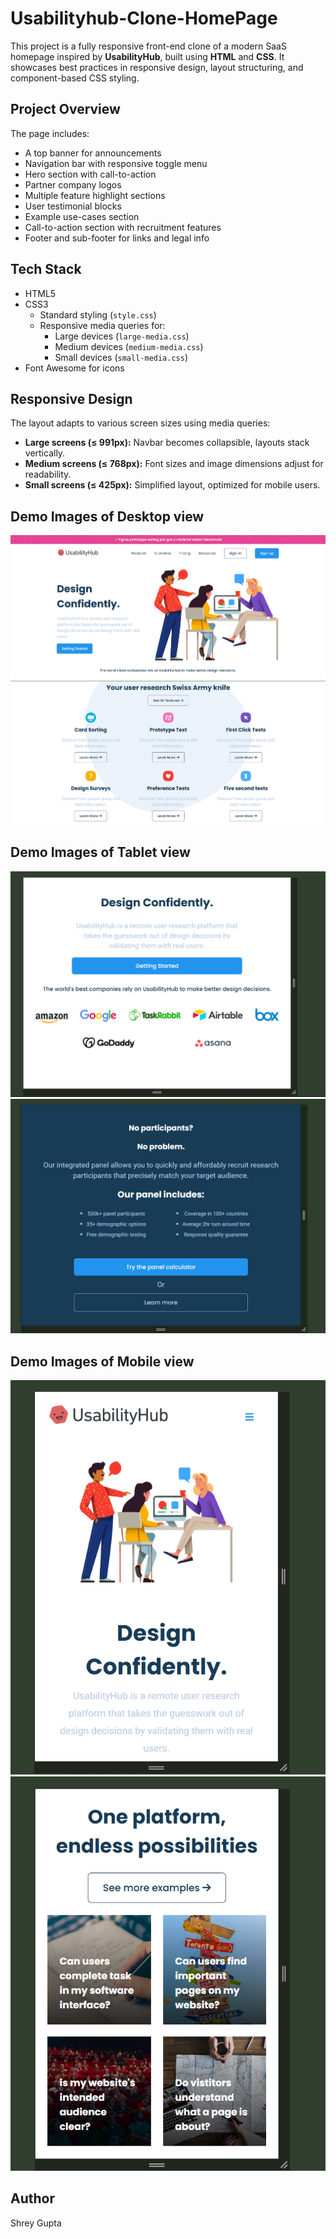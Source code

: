 # Usabilityhub-Clone-HomePage
This project is a fully responsive front-end clone of a modern SaaS homepage inspired by **UsabilityHub**, built using **HTML** and **CSS**. It showcases best practices in responsive design, layout structuring, and component-based CSS styling.

## Project Overview

The page includes:
- A top banner for announcements
- Navigation bar with responsive toggle menu
- Hero section with call-to-action
- Partner company logos
- Multiple feature highlight sections
- User testimonial blocks
- Example use-cases section
- Call-to-action section with recruitment features
- Footer and sub-footer for links and legal info

## Tech Stack

- HTML5
- CSS3
  - Standard styling (`style.css`)
  - Responsive media queries for:
    - Large devices (`large-media.css`)
    - Medium devices (`medium-media.css`)
    - Small devices (`small-media.css`)
- Font Awesome for icons

## Responsive Design

The layout adapts to various screen sizes using media queries:
- **Large screens (≤ 991px):** Navbar becomes collapsible, layouts stack vertically.
- **Medium screens (≤ 768px):** Font sizes and image dimensions adjust for readability.
- **Small screens (≤ 425px):** Simplified layout, optimized for mobile users.

## Demo Images of Desktop view
![Desktop View](Desktop1.png)
![Desktop View](Desktop2.png)

## Demo Images of Tablet view
![Tablet View](Tablet1.png)
![Tablet View](Tablet2.png)

## Demo Images of Mobile view
![Mobile View](Mobile1.png)
![Mobile View](Mobile2.png)

## Author
Shrey Gupta

